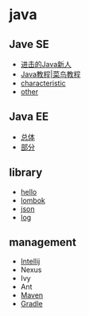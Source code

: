 # java

## Jave SE

- [进击的Java新人](https://zhuanlan.zhihu.com/p/24393775)
- [Java教程|菜鸟教程](http://www.runoob.com/java/java-tutorial.html)
- [characteristic](https://github.com/gaoxinge/bible/tree/master/java/characteristic)
- [other](https://github.com/gaoxinge/bible/tree/master/java/other)

## Java EE

- [总体](https://github.com/gaoxinge/bible/tree/master/java/%E6%80%BB%E4%BD%93)
- [部分](https://github.com/gaoxinge/bible/tree/master/java/%E9%83%A8%E5%88%86)

## library

- [hello](https://github.com/gaoxinge/bible/tree/master/java/hello)
- [lombok](https://github.com/gaoxinge/bible/tree/master/java/lombok)
- [json](https://github.com/gaoxinge/bible/tree/master/java/json)
- [log](https://github.com/gaoxinge/bible/tree/master/java/log)

## management

- [Intellij](http://blog.csdn.net/lw_power/article/category/5917599)
- Nexus
- Ivy
- Ant
- [Maven](https://github.com/gaoxinge/bible/tree/master/java/maven)
- [Gradle](https://github.com/gaoxinge/bible/tree/master/java/gradle)